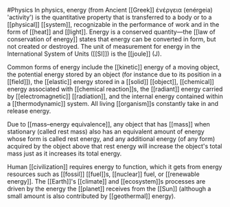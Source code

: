 #Physics 
In physics, energy (from Ancient [[Greek]] ἐνέργεια (enérgeia) 'activity') is the quantitative property that is transferred to a body or to a [[physical]] [[system]], recognizable in the performance of work and in the form of [[heat]] and [[light]]. Energy is a conserved quantity—the [[law of conservation of energy]] states that energy can be converted in form, but not created or destroyed. The unit of measurement for energy in the International System of Units ([[SI]]) is the [[joule]] (J).

Common forms of energy include the [[kinetic]] energy of a moving object, the potential energy stored by an object (for instance due to its position in a [[field]]), the [[elastic]] energy stored in a [[solid]] [[object]], [[chemical]] energy associated with [[chemical reaction]]s, the [[radiant]] energy carried by [[electromagnetic]] [[radiation]], and the internal energy contained within a [[thermodynamic]] system. All living [[organism]]s constantly take in and release energy.

Due to [[mass–energy equivalence]], any object that has [[mass]] when stationary (called rest mass) also has an equivalent amount of energy whose form is called rest energy, and any additional energy (of any form) acquired by the object above that rest energy will increase the object's total mass just as it increases its total energy.

Human [[civilization]] requires energy to function, which it gets from energy resources such as [[fossil]] [[fuel]]s, [[nuclear]] fuel, or [[renewable energy]]. The [[Earth]]'s [[climate]] and [[ecosystem]]s processes are driven by the energy the [[planet]] receives from the [[Sun]] (although a small amount is also contributed by [[geothermal]] energy).